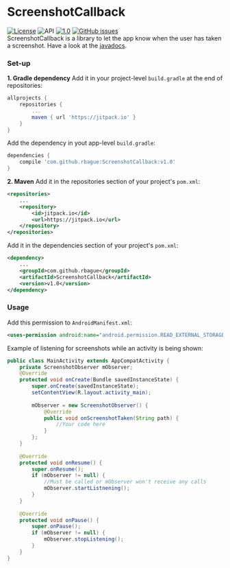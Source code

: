 # ScreenshotCallback

[![License](https://img.shields.io/badge/License-Apache%202.0-blue.svg?style=flat-squ)](https://opensource.org/licenses/Apache-2.0) ![API](https://img.shields.io/badge/API-19%2B-green.svg) [![1.0](https://jitpack.io/v/rbague/ScreenshotCallback.svg)](https://jitpack.io/#rbague/ScreenshotCallback) [![GitHub issues](https://img.shields.io/github/issues/rbague/ScreenshotCallback.svg)](https://github.com/rbague/ScreenshotCallback/issues)  
ScreenshotCallback is a library to let the app know when the user has taken a screenshot.
Have a look at the [javadocs](https://rbague.github.io/ScreenshotCallback/).

### Set-up
**1. Gradle dependency**
Add it in your project-level `build.gradle` at the end of repositories:
```gradle
allprojects {
	repositories {
		...
		maven { url 'https://jitpack.io' }
	}
}
```
Add the dependency in yout app-level `build.gradle`:
```gradle
dependencies {
    compile 'com.github.rbague:ScreenshotCallback:v1.0'
}
```

**2. Maven**
Add it in the repositories section of your project's `pom.xml`:
```xml
<repositories>
    ...
	<repository>
	    <id>jitpack.io</id>
	    <url>https://jitpack.io</url>
	</repository>
</repositories>
```
Add it in the dependencies section of your project's `pom.xml`:
```xml
<dependency>
    ...
    <groupId>com.github.rbague</groupId>
    <artifactId>ScreenshotCallback</artifactId>
    <version>v1.0</version>
</dependency>
```

### Usage
Add this permission to `AndroidManifest.xml`:
```xml
<uses-permission android:name="android.permission.READ_EXTERNAL_STORAGE"/>
```
Example of listening for screenshots while an activity is being shown:
```java
public class MainActivity extends AppCompatActivity {
    private ScreenshotObserver mObserver;
    @Override
    protected void onCreate(Bundle savedInstanceState) {
        super.onCreate(savedInstanceState);
        setContentView(R.layout.activity_main);
        
        mObserver = new ScreenshotObserver() {
            @Override
            public void onScreenshotTaken(String path) {
                //Your code here
            }
        };
    }
    
    @Override
    protected void onResume() {
        super.onResume();
        if (mObserver != null) {
            //Must be called or mObserver won't receive any calls
            mObserver.startListnening(); 
        }
    }
    
    @Override
    protected void onPause() {
        super.onPause();
        if (mObserver != null) {
            mObserver.stopListening();
        }
    }
}
```
